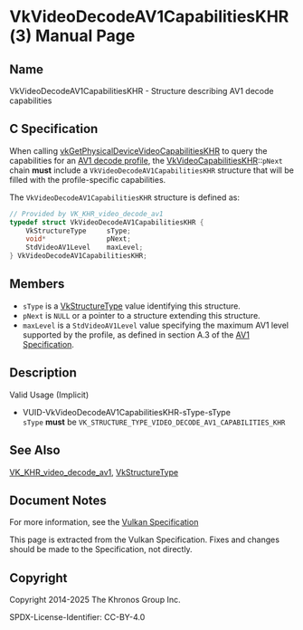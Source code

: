 # VkVideoDecodeAV1CapabilitiesKHR(3) Manual Page

## Name

VkVideoDecodeAV1CapabilitiesKHR - Structure describing AV1 decode capabilities



## [](#_c_specification)C Specification

When calling [vkGetPhysicalDeviceVideoCapabilitiesKHR](https://registry.khronos.org/vulkan/specs/latest/man/html/vkGetPhysicalDeviceVideoCapabilitiesKHR.html) to query the capabilities for an [AV1 decode profile](https://registry.khronos.org/vulkan/specs/latest/html/vkspec.html#decode-av1-profile), the [VkVideoCapabilitiesKHR](https://registry.khronos.org/vulkan/specs/latest/man/html/VkVideoCapabilitiesKHR.html)::`pNext` chain **must** include a `VkVideoDecodeAV1CapabilitiesKHR` structure that will be filled with the profile-specific capabilities.

The `VkVideoDecodeAV1CapabilitiesKHR` structure is defined as:

```c++
// Provided by VK_KHR_video_decode_av1
typedef struct VkVideoDecodeAV1CapabilitiesKHR {
    VkStructureType     sType;
    void*               pNext;
    StdVideoAV1Level    maxLevel;
} VkVideoDecodeAV1CapabilitiesKHR;
```

## [](#_members)Members

- `sType` is a [VkStructureType](https://registry.khronos.org/vulkan/specs/latest/man/html/VkStructureType.html) value identifying this structure.
- `pNext` is `NULL` or a pointer to a structure extending this structure.
- `maxLevel` is a `StdVideoAV1Level` value specifying the maximum AV1 level supported by the profile, as defined in section A.3 of the [AV1 Specification](https://registry.khronos.org/vulkan/specs/latest/html/vkspec.html#aomedia-av1).

## [](#_description)Description

Valid Usage (Implicit)

- [](#VUID-VkVideoDecodeAV1CapabilitiesKHR-sType-sType)VUID-VkVideoDecodeAV1CapabilitiesKHR-sType-sType  
  `sType` **must** be `VK_STRUCTURE_TYPE_VIDEO_DECODE_AV1_CAPABILITIES_KHR`

## [](#_see_also)See Also

[VK\_KHR\_video\_decode\_av1](https://registry.khronos.org/vulkan/specs/latest/man/html/VK_KHR_video_decode_av1.html), [VkStructureType](https://registry.khronos.org/vulkan/specs/latest/man/html/VkStructureType.html)

## [](#_document_notes)Document Notes

For more information, see the [Vulkan Specification](https://registry.khronos.org/vulkan/specs/latest/html/vkspec.html#VkVideoDecodeAV1CapabilitiesKHR)

This page is extracted from the Vulkan Specification. Fixes and changes should be made to the Specification, not directly.

## [](#_copyright)Copyright

Copyright 2014-2025 The Khronos Group Inc.

SPDX-License-Identifier: CC-BY-4.0